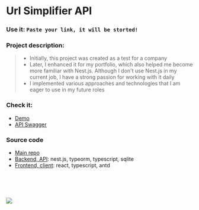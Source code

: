 # Url Simplifier API

### Use it: `Paste your link, it will be storted!`

### Project description: 
> - Initially, this project was created as a test for a company
> - Later, I enhanced it for my portfolio, which also helped me become more familiar with Nest.js. Although I don't use Nest.js in my current job, I have a strong passion for working with it daily
> - I implemented various approaches and technologies that I am eager to use in my future roles

### Check it:

- [Demo](3-n.in/6)
- [API Swagger](3-n.in/7)

### Source code

- [Main repo](3-n.in/3)
- [Backend, API](3-n.in/2): nest.js, typeorm, typescript, sqlite
- [Frontend, client](3-n.in/4): react, typescript, antd

<br>
<br>
<br>

![](https://i.ibb.co/9cr8V0S/Screenshot-2024-05-22-at-1-06-33.png)
